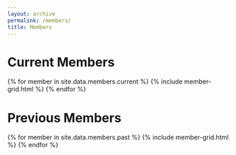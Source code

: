 ```yaml
---
layout: archive
permalink: /members/
title: Members
---
```

# Current Members
{% for member in site.data.members.current %}
  {% include member-grid.html %}
{% endfor %}

# Previous Members
{% for member in site.data.members.past %}
  {% include member-grid.html %}
{% endfor %}
